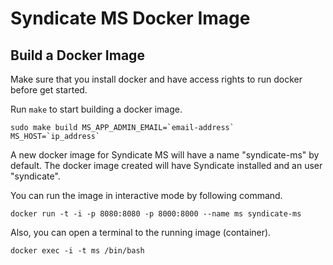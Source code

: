 # Syndicate MS Docker Image

Build a Docker Image
--------------------

Make sure that you install docker and have access rights to run docker before get started.

Run `make` to start building a docker image.
```
sudo make build MS_APP_ADMIN_EMAIL=`email-address` MS_HOST=`ip_address`
```

A new docker image for Syndicate MS will have a name "syndicate-ms" by default. The docker image created will have Syndicate installed and an user "syndicate".

You can run the image in interactive mode by following command.
```
docker run -t -i -p 8080:8080 -p 8000:8000 --name ms syndicate-ms
```

Also, you can open a terminal to the running image (container).
```
docker exec -i -t ms /bin/bash
```
